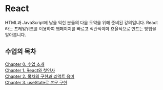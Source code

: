 # React

HTML과 JavaScript에 낯을 익힌 분들의 다음 도약을 위해 준비된 강의입니다. React라는 프레임워크를 이용하여 웹페이지를 빠르고 직관직이며 효율적으로 만드는 방법을 알아봅니다.

## 수업의 목차

[Chapter 0. 수업 소개](./chap0.md)  
[Chapter 1. React와 첫인사](./chap1.md)  
[Chapter 2. 목차의 구현과 리액트 음미](./chap2.md)  
[Chapter 3. useState로 본문 구현](./chap3.md)
